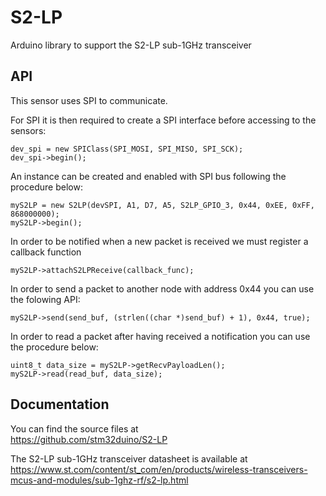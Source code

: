 # S2-LP
Arduino library to support the S2-LP sub-1GHz transceiver

## API

This sensor uses SPI to communicate.

For SPI it is then required to create a SPI interface before accessing to the sensors:  

    dev_spi = new SPIClass(SPI_MOSI, SPI_MISO, SPI_SCK);  
    dev_spi->begin();

An instance can be created and enabled with SPI bus following the procedure below:  

    myS2LP = new S2LP(devSPI, A1, D7, A5, S2LP_GPIO_3, 0x44, 0xEE, 0xFF, 868000000);
    myS2LP->begin();

In order to be notified when a new packet is received we must register a callback function

    myS2LP->attachS2LPReceive(callback_func);

In order to send a packet to another node with address 0x44 you can use the folowing API:

    myS2LP->send(send_buf, (strlen((char *)send_buf) + 1), 0x44, true);

In order to read a packet after having received a notification you can use the procedure below:

    uint8_t data_size = myS2LP->getRecvPayloadLen();
    myS2LP->read(read_buf, data_size);

## Documentation

You can find the source files at  
https://github.com/stm32duino/S2-LP

The S2-LP sub-1GHz transceiver datasheet is available at  
https://www.st.com/content/st_com/en/products/wireless-transceivers-mcus-and-modules/sub-1ghz-rf/s2-lp.html
